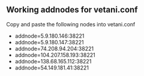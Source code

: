 ## Working addnodes for vetani.conf

Copy and paste the following nodes into vetani.conf

* addnode=5.9.180.146:38221
* addnode=5.9.180.147:38221
* addnode=74.208.94.204:38221
* addnode=104.207.158.193:38221
* addnode=138.68.165.112:38221
* addnode=54.149.181.41:38221
